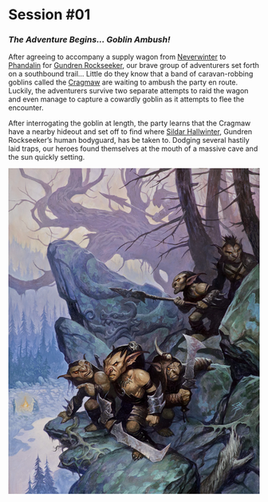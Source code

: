 # Session #01
###  *The Adventure Begins... Goblin Ambush!*

After agreeing to accompany a supply wagon from [Neverwinter](../../locations/neverwinter.md) to [Phandalin](../../locations/phandalin.md) for [Gundren Rockseeker](../../npcs/gundren-rockseeker.md), our brave group of adventurers set forth on a southbound trail… Little do they know that a band of caravan-robbing goblins called the [Cragmaw](../../npcs/cragmaw-goblins.md) are waiting to ambush the party en route. Luckily, the adventurers survive two separate attempts to raid the wagon and even manage to capture a cowardly goblin as it attempts to flee the encounter.

After interrogating the goblin at length, the party learns that the Cragmaw have a nearby hideout and set off to find where [Sildar Hallwinter](../../npcs/sildar-hallwinter.md), Gundren Rockseeker’s human bodyguard, has be taken to. Dodging several hastily laid traps, our heroes found themselves at the mouth of a massive cave and the sun quickly setting.

[![alt text](../../media/chapter01/011-01-002.cragmaw-goblin-ambush.webp "The Cragmaw goblins love ambushing unsuspecting travelers in the wilderness")](../../media/chapter01/011-01-002.cragmaw-goblin-ambush.webp)